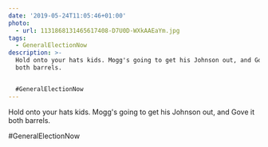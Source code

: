 ```yaml
---
date: '2019-05-24T11:05:46+01:00'
photo:
  - url: 1131868131465617408-D7U0D-WXkAAEaYm.jpg
tags:
  - GeneralElectionNow
description: >-
  Hold onto your hats kids. Mogg's going to get his Johnson out, and Gove it
  both barrels.


  #GeneralElectionNow
---
```

Hold onto your hats kids. Mogg's going to get his Johnson out, and Gove it both barrels.

#GeneralElectionNow 

